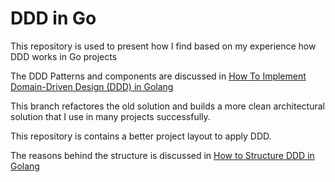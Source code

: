 # DDD in Go
This repository is used to present how I find based on my experience how DDD works in Go projects

The DDD Patterns and components are discussed in  [How To Implement Domain-Driven Design (DDD) in Golang](https://towardsdatascience.com/how-to-implement-domain-driven-design-ddd-in-golang-2e2139beb09d)  

This branch refactores the old solution and builds a more clean architectural solution that I use in many projects successfully.  

This repository is contains a better project layout to apply DDD.

The reasons behind the structure is discussed in [How to Structure DDD in Golang](https://towardsdatascience.com/how-to-structure-ddd-in-golang-28a7c3e7263b)